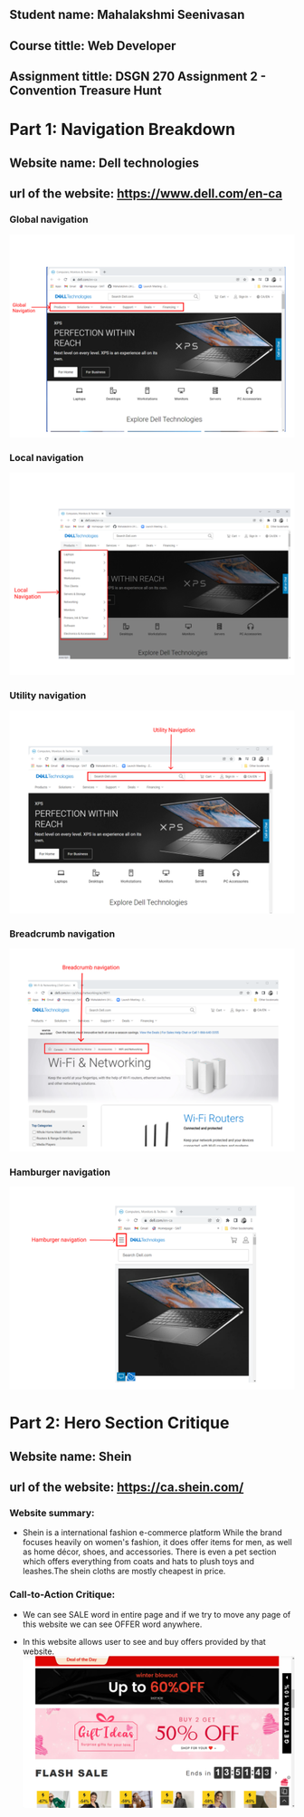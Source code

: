 ## Student name: Mahalakshmi Seenivasan
## Course tittle: Web Developer
## Assignment tittle: DSGN 270 Assignment 2 - Convention Treasure Hunt

# Part 1: Navigation Breakdown

## Website name: Dell technologies
## url of the website: https://www.dell.com/en-ca

### Global navigation
  ![Global](https://github.com/Mahalakshmi-24/dsgn270-a2/blob/main/image/globalnavigation.png)

### Local navigation
  ![Local](https://github.com/Mahalakshmi-24/dsgn270-a2/blob/main/image/local.png)

### Utility navigation
  ![Utility](https://github.com/Mahalakshmi-24/dsgn270-a2/blob/main/image/utilitynavi.png)

### Breadcrumb navigation
  ![Breadcrumb](https://github.com/Mahalakshmi-24/dsgn270-a2/blob/main/image/breadcrumb.png)

### Hamburger navigation
  ![Hamburger](https://github.com/Mahalakshmi-24/dsgn270-a2/blob/main/image/Hamburger.png)

# Part 2: Hero Section Critique

## Website name: Shein
## url of the website: https://ca.shein.com/

### Website summary:
   
   * Shein is a international fashion e-commerce platform While the brand focuses 
     heavily on women's fashion, it does offer items for men, as well as home décor, 
     shoes, and accessories. There is even a pet section which offers everything from 
     coats and hats to plush toys and leashes.The shein cloths are mostly cheapest in 
     price.

### Call-to-Action Critique:

   * We can see SALE word in entire page and if we try to move any page of this 
     website we can see OFFER word anywhere.

   * In this website allows user to see and buy offers provided by that website.
     ![Shein](https://github.com/Mahalakshmi-24/dsgn270-a2/blob/main/image/shein1.png)